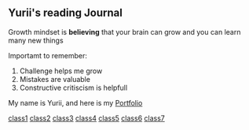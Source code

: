 ## Yurii's reading Journal

Growth mindset is **believing** that your brain can grow and you can learn many new things

Importamt to remember:

1. Challenge helps me grow
2. Mistakes are valuable
3. Constructive critiscism is helpfull
  
My name is Yurii, and here is my [Portfolio](https://github.com/yhluk)

[class1](102/class1.md)
[class2](103/class1.md)
[class3](104/class1.md)
[class4](105/class1.md)
[class5](106/class1.md)
[class6](107/class1.md)
[class7](108/class1.md)

